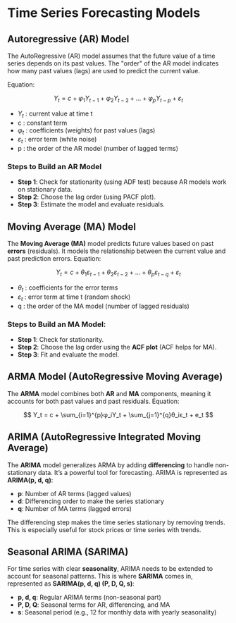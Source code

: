 # Time Series Forecasting Models

## Autoregressive (AR) Model
The AutoRegressive (AR) model assumes that the future value of a time series depends on its past values. The "order" of the AR model indicates how many past values (lags) are used to predict the current value.

Equation:

$$
Y_t = c + φ_1Y_{t-1} + φ_2Y_{t-2} + \dots + φ_pY_{t-p} + ε_t
$$

- $Y_t$ : current value at time t
- c : constant term
- $φ_t$ : coefficients (weights) for past values (lags)
- $ε_t$ : error term (white noise)
- p : the order of the AR model (number of lagged terms)

### Steps to Build an AR Model

- **Step 1**: Check for stationarity (using ADF test) because AR models work on stationary data.
- **Step 2**: Choose the lag order (using PACF plot).
- **Step 3**: Estimate the model and evaluate residuals.

## Moving Average (MA) Model

The **Moving Average (MA)** model predicts future values based on past **errors** (residuals). It models the relationship between the current value and past prediction errors.
Equation:

$$
Y_t = c + θ_1ε_{t-1} + θ_2ε_{t-2} + \dots + θ_pε_{t-q} + ε_t
$$

- $θ_t$ : coefficients for the error terms
- $ε_t$ : error term at time t (random shock)
- q : the order of the MA model (number of lagged residuals)

### Steps to Build an MA Model:

- **Step 1**: Check for stationarity.
- **Step 2**: Choose the lag order using the **ACF plot** (ACF helps for MA).
- **Step 3**: Fit and evaluate the model.

## ARMA Model (AutoRegressive Moving Average)

The **ARMA** model combines both **AR** and **MA** components, meaning it accounts for both past values and past residuals.
Equation:

$$
Y_t = c + \sum_{i=1}^{p}φ_iY_t + \sum_{j=1}^{q}θ_iε_t + e_t
$$

## ARIMA (AutoRegressive Integrated Moving Average)

The **ARIMA** model generalizes ARMA by adding **differencing** to handle non-stationary data. It’s a powerful tool for forecasting.
ARIMA is represented as **ARIMA(p, d, q)**:

- **p**: Number of AR terms (lagged values)
- **d**: Differencing order to make the series stationary
- **q**: Number of MA terms (lagged errors)

The differencing step makes the time series stationary by removing trends. This is especially useful for stock prices or time series with trends.

## Seasonal ARIMA (SARIMA)

For time series with clear **seasonality**, ARIMA needs to be extended to account for seasonal patterns. This is where **SARIMA** comes in, represented as **SARIMA(p, d, q) (P, D, Q, s)**:

- **p, d, q**: Regular ARIMA terms (non-seasonal part)
- **P, D, Q**: Seasonal terms for AR, differencing, and MA
- **s**: Seasonal period (e.g., 12 for monthly data with yearly seasonality)
